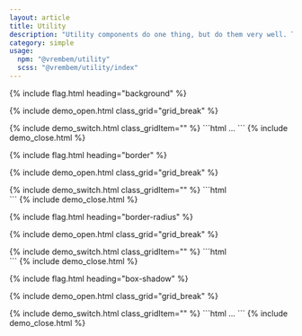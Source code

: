 ```yaml
---
layout: article
title: Utility
description: "Utility components do one thing, but do them very well. These are great for prototyping or applying one-off properties to existing components."
category: simple
usage:
  npm: "@vrembem/utility"
  scss: "@vrembem/utility/index"
---
```


{% include flag.html heading="background" %}

{% include demo_open.html class_grid="grid_break" %}
<div class="swatch-group">
  <div class="swatch-group">
    <div class="swatch bg_primary_light"></div>
    <div class="swatch bg_primary"></div>
    <div class="swatch bg_primary_dark"></div>
  </div>
  <div class="swatch-group">
    <div class="swatch bg_secondary_light"></div>
    <div class="swatch bg_secondary"></div>
    <div class="swatch bg_secondary_dark"></div>
  </div>
  <div class="swatch-group">
    <div class="swatch bg_accent_light"></div>
    <div class="swatch bg_accent"></div>
    <div class="swatch bg_accent_dark"></div>
  </div>
  <div class="swatch-group">
    <div class="swatch bg_shade_light"></div>
    <div class="swatch bg_shade"></div>
    <div class="swatch bg_shade_dark"></div>
  </div>
  <div class="swatch-group">
    <div class="swatch bg_night_light"></div>
    <div class="swatch bg_night"></div>
    <div class="swatch bg_night_dark"></div>
  </div>
  <div class="swatch-group">
    <div class="swatch bg_info_light"></div>
    <div class="swatch bg_info"></div>
    <div class="swatch bg_info_dark"></div>
  </div>
  <div class="swatch-group">
    <div class="swatch bg_success_light"></div>
    <div class="swatch bg_success"></div>
    <div class="swatch bg_success_dark"></div>
  </div>
  <div class="swatch-group">
    <div class="swatch bg_caution_light"></div>
    <div class="swatch bg_caution"></div>
    <div class="swatch bg_caution_dark"></div>
  </div>
  <div class="swatch-group">
    <div class="swatch bg_danger_light"></div>
    <div class="swatch bg_danger"></div>
    <div class="swatch bg_danger_dark"></div>
  </div>
  <div class="swatch-group">
    <div class="swatch bg_error_light"></div>
    <div class="swatch bg_error"></div>
    <div class="swatch bg_error_dark"></div>
  </div>
  <div class="swatch-group">
    <div class="swatch bg_black"></div>
    <div class="swatch bg_white"></div>
  </div>
</div>
{% include demo_switch.html class_gridItem="" %}
```html
...
```
{% include demo_close.html %}

{% include flag.html heading="border" %}

{% include demo_open.html class_grid="grid_break" %}
<div class="swatch-group">
  <div class="swatch b"></div>
  <div class="swatch b_top"></div>
  <div class="swatch b_right"></div>
  <div class="swatch b_bottom"></div>
  <div class="swatch b_left"></div>
</div>
{% include demo_switch.html class_gridItem="" %}
```html
<div class="b"></div>
<div class="b_top"></div>
<div class="b_right"></div>
<div class="b_bottom"></div>
<div class="b_left"></div>
```
{% include demo_close.html %}

{% include flag.html heading="border-radius" %}

{% include demo_open.html class_grid="grid_break" %}
<div class="swatch-group">
  <div class="swatch bg_secondary br"></div>
  <div class="swatch bg_secondary br_square"></div>
  <div class="swatch bg_secondary br_circle"></div>
</div>
{% include demo_switch.html class_gridItem="" %}
```html
<div class="br"></div>
<div class="br_square"></div>
<div class="br_circle"></div>
```
{% include demo_close.html %}

{% include flag.html heading="box-shadow" %}

{% include demo_open.html class_grid="grid_break" %}
<div class="swatch-group">
  <div class="swatch bg_white bs"></div>
  <div class="swatch bg_white bs_flat"></div>
  <div class="swatch bg_white bs_1dp"></div>
  <div class="swatch bg_white bs_4dp"></div>
  <div class="swatch bg_white bs_8dp"></div>
  <div class="swatch bg_white bs_16dp"></div>
  <div class="swatch bg_white bs_24dp"></div>
</div>
{% include demo_switch.html class_gridItem="" %}
```html
...
```
{% include demo_close.html %}

